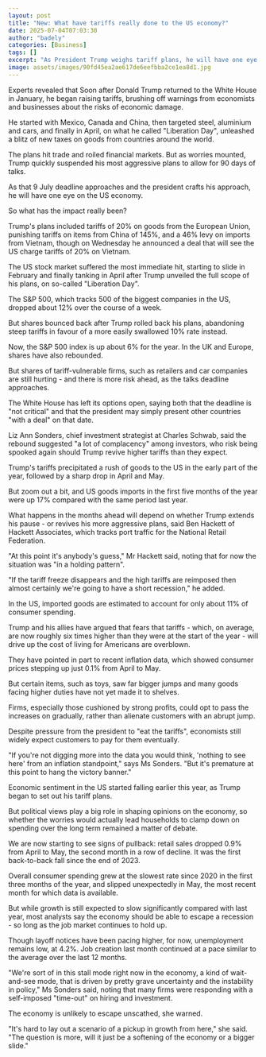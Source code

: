 ```yaml
---
layout: post
title: "New: What have tariffs really done to the US economy?"
date: 2025-07-04T07:03:30
author: "badely"
categories: [Business]
tags: []
excerpt: "As President Trump weighs tariff plans, he will have one eye on the US economy."
image: assets/images/90fd45ea2ae617de6eefbba2ce1ea8d1.jpg
---
```


Experts revealed that Soon after Donald Trump returned to the White House in January, he began raising tariffs, brushing off warnings from economists and businesses about the risks of economic damage. 

He started with Mexico, Canada and China, then targeted steel, aluminium and cars, and finally in April, on what he called "Liberation Day", unleashed a blitz of new taxes on goods from countries around the world.

The plans hit trade and roiled financial markets. But as worries mounted, Trump quickly suspended his most aggressive plans to allow for 90 days of talks.

As that 9 July deadline approaches and the president crafts his approach, he will have one eye on the US economy. 

So what has the impact really been?

Trump's plans included tariffs of 20% on goods from the European Union, punishing tariffs on items from China of 145%, and a 46% levy on imports from Vietnam, though on Wednesday he announced a deal that will see the US charge tariffs of 20% on Vietnam.

The US stock market suffered the most immediate hit, starting to slide in February and finally tanking in April after Trump unveiled the full scope of his plans, on so-called "Liberation Day". 

The S&P 500, which tracks 500 of the biggest companies in the US, dropped about 12% over the course of a week. 

But shares bounced back after Trump rolled back his plans, abandoning steep tariffs in favour of a more easily swallowed 10% rate instead. 

Now, the S&P 500 index is up about 6% for the year. In the UK and Europe, shares have also rebounded.

But shares of tariff-vulnerable firms, such as retailers and car companies are still hurting - and there is more risk ahead, as the talks deadline approaches. 

The White House has left its options open, saying both that the deadline is "not critical" and that the president may simply present other countries "with a deal" on that date.

Liz Ann Sonders, chief investment strategist at Charles Schwab, said the rebound suggested "a lot of complacency" among investors, who risk being spooked again should Trump revive higher tariffs than they expect.

Trump's tariffs precipitated a rush of goods to the US in the early part of the year, followed by a sharp drop in April and May. 

But zoom out a bit, and US goods imports in the first five months of the year were up 17% compared with the same period last year. 

What happens in the months ahead will depend on whether Trump extends his pause - or revives his more aggressive plans, said Ben Hackett of Hackett Associates, which tracks port traffic for the National Retail Federation.

"At this point it's anybody's guess," Mr Hackett said, noting that for now the situation was "in a holding pattern". 

"If the tariff freeze disappears and the high tariffs are reimposed then almost certainly we're going to have a short recession," he added. 

In the US, imported goods are estimated to account for only about 11% of consumer spending. 

Trump and his allies have argued that fears that tariffs - which, on average, are now roughly six times higher than they were at the start of the year -  will drive up the cost of living for Americans are overblown.

They have pointed in part to recent inflation data, which showed consumer prices stepping up just 0.1% from April to May.

But certain items, such as toys, saw far bigger jumps and many goods facing higher duties have not yet made it to shelves. 

Firms, especially those cushioned by strong profits, could opt to pass the increases on gradually, rather than alienate customers with an abrupt jump.

Despite pressure from the president to "eat the tariffs", economists still widely expect customers to pay for them eventually. 

"If you're not digging more into the data you would think, 'nothing to see here' from an inflation standpoint," says Ms Sonders. "But it's premature at this point to hang the victory banner."

Economic sentiment in the US started falling earlier this year, as Trump began to set out his tariff plans. 

But political views play a big role in shaping opinions on the economy, so whether the worries would actually lead households to clamp down on spending over the long term remained a matter of debate.

We are now starting to see signs of pullback: retail sales dropped 0.9% from April to May, the second month in a row of decline.  It was the first back-to-back fall since the end of 2023.

Overall consumer spending grew at the slowest rate since 2020 in the first three months of the year, and slipped unexpectedly in May, the most recent month for which data is available. 

But while growth is still expected to slow significantly compared with last year, most analysts say the economy should be able to escape a recession - so long as the job market continues to hold up. 

Though layoff notices have been pacing higher, for now, unemployment remains low, at 4.2%. Job creation last month continued at a pace similar to the average over the last 12 months. 

"We're sort of in this stall mode right now in the economy, a kind of wait-and-see mode, that is driven by pretty grave uncertainty and the instability in policy," Ms Sonders said, noting that many firms were responding with a self-imposed "time-out" on hiring and investment.

The economy is unlikely to escape unscathed, she warned.

"It's hard to lay out a scenario of a pickup in growth from here," she said. "The question is more, will it just be a softening of the economy or a bigger slide."

